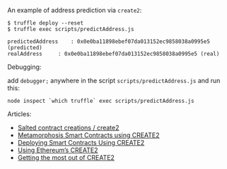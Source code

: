 An example of address prediction via `create2`:

```
$ truffle deploy --reset
$ truffle exec scripts/predictAddress.js

predictedAddress	: 0x0e0ba11898ebef07da013152ec9858038a0995e5 (predicted)
realAddress		: 0x0e0ba11898ebef07da013152ec9858038a0995e5 (real)
```

Debugging:

add `debugger;` anywhere in the script `scripts/predictAddress.js` and run this:

```
node inspect `which truffle` exec scripts/predictAddress.js
```

Articles:

* [Salted contract creations / create2](https://docs.soliditylang.org/en/v0.8.13/control-structures.html#salted-contract-creations-create2)
* [Metamorphosis Smart Contracts using CREATE2](https://ethereum-blockchain-developer.com/110-upgrade-smart-contracts/12-metamorphosis-create2/)
* [Deploying Smart Contracts Using CREATE2](https://docs.openzeppelin.com/cli/2.8/deploying-with-create2)
* [Using Ethereum’s CREATE2](https://hackernoon.com/using-ethereums-create2-nw2137q7)
* [Getting the most out of CREATE2](https://blog.openzeppelin.com/getting-the-most-out-of-create2/)
